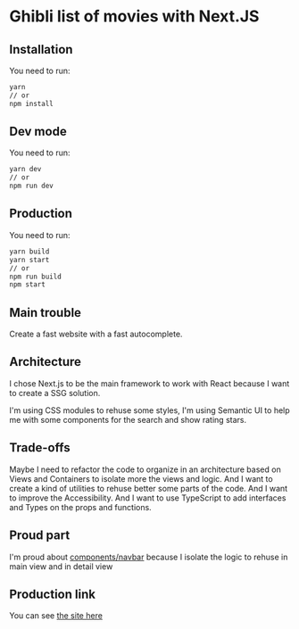 # Ghibli list of movies with Next.JS

## Installation

You need to run:

```bash
yarn
// or
npm install
```

## Dev mode

You need to run:

```bash
yarn dev
// or
npm run dev
```

## Production

You need to run:

```bash
yarn build
yarn start
// or
npm run build
npm start
```

## Main trouble

Create a fast website with a fast autocomplete.

## Architecture

I chose Next.js to be the main framework to work with React because I want to create a SSG solution.

I'm using CSS modules to rehuse some styles, I'm using Semantic UI to help me with some components for the search and show rating stars.

## Trade-offs

Maybe I need to refactor the code to organize in an architecture based on Views and Containers to isolate more the views and logic. And I want to create a kind of utilities to rehuse better some parts of the code. And I want to improve the Accessibility. And I want to use TypeScript to add interfaces and Types on the props and functions.

## Proud part

I'm proud about [components/navbar](https://github.com/yoshuadiaz/ghibli-movies/blob/main/components/Navbar.js) because I isolate the logic to rehuse in main view and in detail view

## Production link

You can see [the site here](https://zealous-montalcini-b92049.netlify.app)
